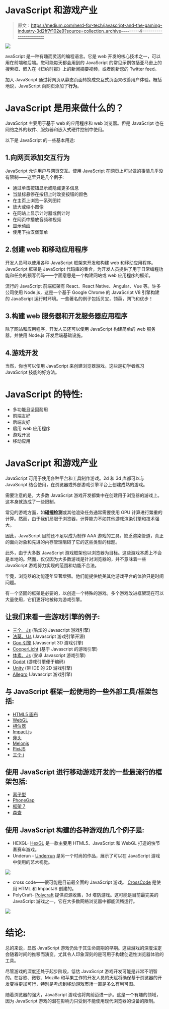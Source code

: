 # JavaScript 和游戏产业

> 原文：<https://medium.com/nerd-for-tech/javascript-and-the-gaming-industry-3d2ff7f102e9?source=collection_archive---------4----------------------->

![](img/5f2548ecde13d0be70ff66d3850dd115.png)

avaScript 是一种有趣而灵活的编程语言。它是 web 开发的核心技术之一，可以用在前端和后端。您可能每天都会用到的 JavaScript 的常见示例包括亚马逊上的搜索框、嵌入在《纽约时报》上的新闻摘要视频，或者刷新您的 Twitter feed。

加入 JavaScript 通过将网页从静态页面转换成交互式页面来改善用户体验。概括地说，JavaScript 向网页添加了**行为**。

# JavaScript 是用来做什么的？

JavaScript 主要用于基于 web 的应用程序和 web 浏览器。但是 JavaScript 也在网络之外的软件、服务器和嵌入式硬件控制中使用。

以下是 JavaScript 的一些基本用途:

## 1.向网页添加交互行为

JavaScript 允许用户与网页交互。使用 JavaScript 在网页上可以做的事情几乎没有限制——这里只是几个例子:

*   通过单击按钮显示或隐藏更多信息
*   当鼠标悬停在按钮上时改变按钮的颜色
*   在主页上浏览一系列图片
*   放大或缩小图像
*   在网站上显示计时器或倒计时
*   在网页中播放音频和视频
*   显示动画
*   使用下拉汉堡菜单

## 2.创建 web 和移动应用程序

开发人员可以使用各种 JavaScript 框架来开发和构建 web 和移动应用程序。JavaScript 框架是 JavaScript 代码库的集合，为开发人员提供了用于日常编程功能和任务的预写代码——字面意思是一个构建网站或 web 应用程序的框架。

流行的 JavaScript 前端框架有 React、React Native、Angular、Vue 等。许多公司使用 Node.js，这是一个基于 Google Chrome 的 JavaScript V8 引擎构建的 JavaScript 运行时环境。一些著名的例子包括贝宝，领英，网飞和优步！

## 3.构建 web 服务器和开发服务器应用程序

除了网站和应用程序，开发人员还可以使用 JavaScript 构建简单的 web 服务器，并使用 Node.js 开发后端基础设施。

## 4.游戏开发

当然，你也可以使用 JavaScript 来创建浏览器游戏。这些是初学者练习 JavaScript 技能的好方法。

# JavaScript 的特性:

*   多功能且坚固耐用
*   前端友好
*   后端友好
*   启用 web 应用程序
*   游戏开发
*   移动应用

# JavaScript 和游戏产业

JavaScript 可用于使用各种平台和工具制作游戏。2d 和 3d 库都可以与 JavaScript 结合使用，在浏览器或外部游戏引擎平台上创建成熟的游戏。

需要注意的是，大多数 JavaScript 游戏开发都集中在创建用于浏览器的游戏上。这本身就造成了一些限制。

常见的游戏方面，如**碰撞检测**或其他渲染任务通常需要使用 GPU 计算进行繁重的计算。然而，由于我们局限于浏览器，计算能力不如其他游戏渲染引擎和技术强大。

因此，JavaScript 目前还不足以成为制作 AAA 游戏的工具。缺乏渲染管道，真正的面向对象和先进的内存管理阻碍了它的这些类型的标题。

此外，由于大多数 JavaScript 游戏框架也以浏览器为目标。这些游戏本质上不会是本地的。然而，仅仅因为大多数游戏是针对浏览器的，并不意味着一些 JavaScript 游戏努力实现的范围和功能不合法。

毕竟，浏览器的功能逐年显著增强。他们能提供媲美其他游戏平台的体验只是时间问题。

有一个坚固的框架是必要的，以创造一个特殊的游戏。多个游戏改进框架现在可以大量使用，它们更好地被称为游戏引擎。

## 让我们来看一些游戏引擎的例子:

*   [三个。Js](https://threejs.org/) (酷炫的 Javascript 游戏引擎)
*   [法莫。Us](https://github.com/Famous/engine) (Javascript 游戏引擎开源)
*   [Goo 引擎](https://github.com/GooTechnologies/goojs) (Javascript 3D 游戏引擎)
*   [CooperLicht](https://www.ambiera.com/copperlicht/) (基于 Javascript 的游戏引擎)
*   [体素。Js](https://www.npmjs.com/package/voxel/) (安卓 Javascript 游戏引擎)
*   [Godot](https://godotengine.org/) (游戏引擎便于编码)
*   [Unity](https://unity.com/) (带 IDE 的 2D 游戏引擎)
*   [Allegro](http://liballeg.org/) (Javascript 游戏引擎)

## 与 JavaScript 框架一起使用的一些外部工具/框架包括:

*   [HTML5 画布](https://developer.mozilla.org/en-US/docs/Web/API/Canvas_API)
*   [WebGL](https://get.webgl.org/)
*   [相位器](https://phaser.io/)
*   [Impact.js](https://impactjs.com/)
*   [斧头](https://haxe.org/)
*   [Melonjs](http://www.melonjs.org/)
*   [PixiJS](https://www.pixijs.com/)
*   [三个 j](https://threejs.org/)

## 使用 JavaScript 进行移动游戏开发的一些最流行的框架包括:

*   [离子型](https://ionicframework.com/)
*   [PhoneGap](https://phonegap.com/)
*   [框架 7](https://framework7.io/)
*   [森查](https://www.sencha.com/products/extjs/#overview)

## 使用 JavaScript 构建的各种游戏的几个例子是:

*   HEXGL- [HexGL](http://hexgl.bkcore.com/) 是一款主要用 HTML5、JavaScript 和 WebGL 打造的快节奏赛车游戏。
*   Underun - [Underrun](https://js13kgames.com/games/underrun/index.html) 是另一个时尚的作品，展示了可以在 JavaScript 游戏中使用的艺术视觉。

![](img/5e770b5dcf19ea493dd30c9258b336a2.png)

*   cross code——很可能是目前最全面的 JavaScript 游戏。 [CrossCode](http://www.cross-code.com/en/start) 是使用 HTML 和 ImpactJS 创建的。
*   PolyCraft- [Polycraft](http://polycraftgame.com/) 提供资源收集，3d 塔防游戏。这可能是目前最完美的 JavaScript 游戏之一，它在大多数网络浏览器中都能流畅运行。

![](img/6254279d5dc058e8ed42c18be0cb7dc7.png)

# 结论:

总的来说，显然 JavaScript 游戏仍处于其生命周期的早期。这些游戏的深度注定会随着时间的推移而演变。尤其令人印象深刻的是可用于构建创造性浏览器体验的工具。

尽管游戏的深度还处于起步阶段，低估 JavaScript 游戏开发可能是非常不明智的。在谷歌、微软、Mozilla 和苹果工作的开发人员的天赋将确保基于浏览器的开发变得更加可行，特别是考虑到移动游戏市场一直是多么有利可图。

随着浏览器的强大，JavaScript 游戏也将向前迈进一步。这是一个有趣的领域，因为 JavaScript 游戏的潜在影响力只受到不能使用现代浏览器的设备的限制。